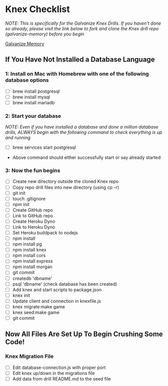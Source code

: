 # Knex Checklist

_NOTE: This is specifically for the Galvanize Knex Drills. If you haven't done so already, please visit the link below to fork and clone the Knex drill repo (galvanize-memory) before you begin_

[Galvanize Memory](https://github.com/gSchool/galvanize-memory)

## If You Have Not Installed a Database Language

### 1: Install on Mac with Homebrew with one of the following database options

- [ ] brew install postgresql
- [ ] brew install mysql
- [ ] brew install mariadb

### 2: Start your database

_NOTE: Even if you have installed a database and done a million database drills, ALWAYS begin with the following command to check everything is up and running_

- [ ] brew services start postgresql

- Above command should either successfully start or say already started

### 3: Now the fun begins

- [ ] Create new directory outside the cloned Knex repo
- [ ] Copy repo drill files into new directory (using cp -r)
- [ ] git init
- [ ] touch .gitignore
- [ ] npm init
- [ ] Create GitHub repo
- [ ] Link to GitHub repo
- [ ] Create Heroku Dyno
- [ ] Link to Heroku Dyno
- [ ] Set Heroku buildpack to nodejs
- [ ] npm install
- [ ] npm install pg
- [ ] npm install knex
- [ ] npm install cors
- [ ] npm install express
- [ ] npm install morgan
- [ ] git commit
- [ ] createdb 'dbname'
- [ ] psql 'dbname' (check database has been created)
- [ ] Add knex and start scripts to package.json
- [ ] knex init
- [ ] Update client and connection in knexfile.js
- [ ] knex migrate:make game
- [ ] knex seed:make game
- [ ] git commit

## Now All Files Are Set Up To Begin Crushing Some Code!

### Knex Migration File

- [ ] Edit database-connection.js with proper port
- [ ] Edit knex up/down in the migrations file
- [ ] Add data from drill README.md to the seed file
